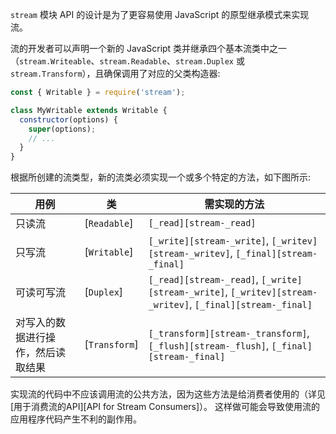 
<!--type=misc-->

`stream` 模块 API 的设计是为了更容易使用 JavaScript 的原型继承模式来实现流。

流的开发者可以声明一个新的 JavaScript 类并继承四个基本流类中之一（`stream.Writeable`、`stream.Readable`、`stream.Duplex` 或 `stream.Transform`），且确保调用了对应的父类构造器:

<!-- eslint-disable no-useless-constructor -->
```js
const { Writable } = require('stream');

class MyWritable extends Writable {
  constructor(options) {
    super(options);
    // ...
  }
}
```

根据所创建的流类型，新的流类必须实现一个或多个特定的方法，如下图所示:

| 用例 | 类 | 需实现的方法 |
| -------- | ----- | ---------------------- |
| 只读流 | [`Readable`] | <code>[_read][stream-_read]</code> |
| 只写流 | [`Writable`] | <code>[_write][stream-_write]</code>, <code>[_writev][stream-_writev]</code>, <code>[_final][stream-_final]</code> |
| 可读可写流 | [`Duplex`] | <code>[_read][stream-_read]</code>, <code>[_write][stream-_write]</code>, <code>[_writev][stream-_writev]</code>, <code>[_final][stream-_final]</code> |
| 对写入的数据进行操作，然后读取结果 | [`Transform`] | <code>[_transform][stream-_transform]</code>, <code>[_flush][stream-_flush]</code>, <code>[_final][stream-_final]</code> |

实现流的代码中不应该调用流的公共方法，因为这些方法是给消费者使用的（详见[用于消费流的API][API for Stream Consumers]）。
这样做可能会导致使用流的应用程序代码产生不利的副作用。

